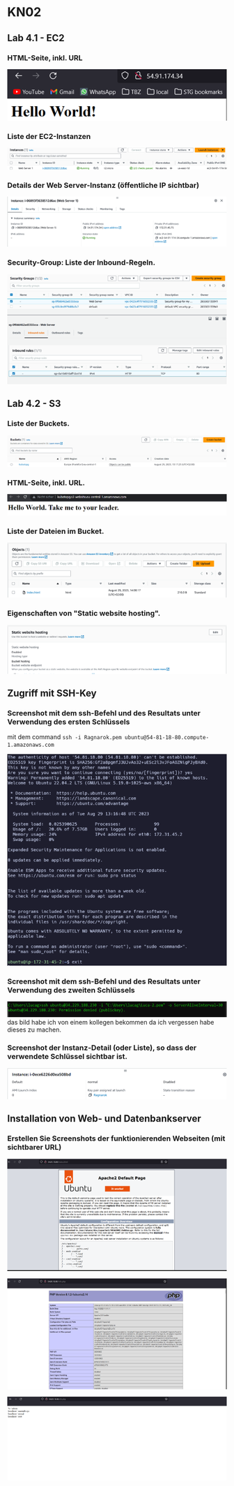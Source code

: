 # KN02

## Lab 4.1 - EC2

### HTML-Seite, inkl. URL

![Alt text](image.png)

### Liste der EC2-Instanzen

![Alt text](image-1.png)

### Details der Web Server-Instanz (öffentliche IP sichtbar)

![Alt text](image-2.png)

### Security-Group: Liste der Inbound-Regeln.

![Alt text](image-3.png)

## Lab 4.2 - S3

### Liste der Buckets.

![Alt text](image-4.png)
### HTML-Seite, inkl. URL.

![Alt text](image-5.png)

### Liste der Dateien im Bucket.

![Alt text](image-6.png)

### Eigenschaften von "Static website hosting".

![Alt text](image-7.png)

## Zugriff mit SSH-Key

### Screenshot mit dem ssh-Befehl und des Resultats unter Verwendung des ersten Schlüssels
mit dem command ``ssh -i Ragnarok.pem ubuntu@54-81-18-80.compute-1.amazonaws.com``


![Alt text](image-8.png)

### Screenshot mit dem ssh-Befehl und des Resultats unter Verwendung des zweiten Schlüssels

![](image-9.png)
das bild habe ich von einem kollegen bekommen da ich vergessen habe dieses zu machen.

### Screenshot der Instanz-Detail (oder Liste), so dass der verwendete Schlüssel sichtbar ist.


![Alt text](image-11.png)

## Installation von Web- und Datenbankserver

### Erstellen Sie Screenshots der funktionierenden Webseiten (mit sichtbarer URL)

![Alt text](image-12.png)

![Alt text](image-13.png)

![Alt text](image-14.png)
